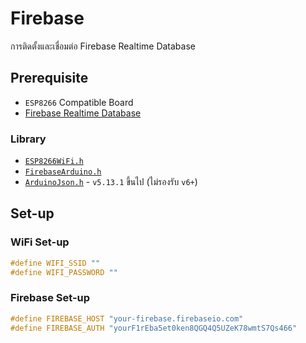 # Firebase

การติดตั้งและเชื่อมต่อ Firebase Realtime Database

## Prerequisite
- `ESP8266` Compatible Board
- [Firebase Realtime Database](console.firebase.google.com)

### Library

- [`ESP8266WiFi.h`](https://github.com/esp8266/Arduino)
- [`FirebaseArduino.h`](https://github.com/FirebaseExtended/firebase-arduino/)
- [`ArduinoJson.h`](https://github.com/bblanchon/ArduinoJson/tree/v5.13.1) - `v5.13.1` ขึ้นไป (ไม่รองรับ `v6+`)

## Set-up

### WiFi Set-up

```cpp
#define WIFI_SSID ""
#define WIFI_PASSWORD ""
```

### Firebase Set-up

```cpp
#define FIREBASE_HOST "your-firebase.firebaseio.com"
#define FIREBASE_AUTH "yourF1rEba5et0ken8QGQ4Q5UZeK78wmtS7Qs466"
```
